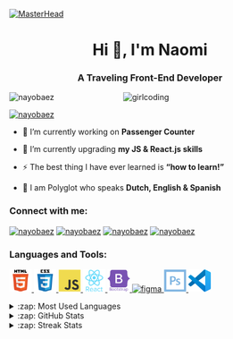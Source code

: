 [![MasterHead](https://logicmojo.com/assets/dist/new_pages/images/js-gif.gif)](https://nayobaez.com)
<h1 align="center">Hi 👋, I'm Naomi</h1>
<h3 align="center">A Traveling Front-End Developer</h3>
<img align="right" alt="girlcoding" width="300" src="https://cdn.dribbble.com/users/2704414/screenshots/7466903/media/b08ab576316bd4582fef189f471cd9e5.gif"></img>

<p align="left"> <img src="https://komarev.com/ghpvc/?username=nayobaez&label=Profile%20views&color=0e75b6&style=flat" alt="nayobaez"/> </p>

<p align="left"> <a href="https://twitter.com/nayobaez" target="blank"><img src="https://img.shields.io/twitter/follow/nayobaez?logo=twitter&style=for-the-badge" alt="nayobaez" /></a> </p>

- 🔭 I’m currently working on **Passenger Counter**

- 🌱 I’m currently upgrading **my JS & React.js skills**

- ⚡ The best thing I have ever learned is **“how to learn!”**

- 📖 I am Polyglot who speaks **Dutch, English & Spanish**

<h3 align="left">Connect with me:</h3>
<p align="left">
<a href="https://twitter.com/nayobaez" target="blank"><img align="center" src="https://raw.githubusercontent.com/rahuldkjain/github-profile-readme-generator/master/src/images/icons/Social/twitter.svg" alt="nayobaez" height="30" width="40" /></a>
<a href="https://linkedin.com/in/nayobaez" target="blank"><img align="center" src="https://raw.githubusercontent.com/rahuldkjain/github-profile-readme-generator/master/src/images/icons/Social/linked-in-alt.svg" alt="nayobaez" height="30" width="40" /></a>
<a href="https://fb.com/nayobaez" target="blank"><img align="center" src="https://raw.githubusercontent.com/rahuldkjain/github-profile-readme-generator/master/src/images/icons/Social/facebook.svg" alt="nayobaez" height="30" width="40" /></a>
<a href="https://instagram.com/nayobaez" target="blank"><img align="center" src="https://raw.githubusercontent.com/rahuldkjain/github-profile-readme-generator/master/src/images/icons/Social/instagram.svg" alt="nayobaez" height="30" width="40" /></a>
</p>

<h3 align="left">Languages and Tools:</h3>
<p align="left"> <a href="https://www.w3.org/html/" target="_blank" rel="noreferrer"> <img src="https://raw.githubusercontent.com/devicons/devicon/master/icons/html5/html5-original-wordmark.svg" alt="html5" width="40" height="40"/> </a> <a href="https://www.w3schools.com/css/" target="_blank" rel="noreferrer"> <img src="https://raw.githubusercontent.com/devicons/devicon/master/icons/css3/css3-original-wordmark.svg" alt="css3" width="40" height="40"/> </a>  <a href="https://developer.mozilla.org/en-US/docs/Web/JavaScript" target="_blank" rel="noreferrer"> <img src="https://raw.githubusercontent.com/devicons/devicon/master/icons/javascript/javascript-original.svg" alt="javascript" width="40" height="40"/> </a> <a href="https://reactjs.org/" target="_blank" rel="noreferrer"> <img src="https://raw.githubusercontent.com/devicons/devicon/master/icons/react/react-original-wordmark.svg" alt="react" width="40" height="40"/> </a> <a href="https://getbootstrap.com" target="_blank" rel="noreferrer"> <img src="https://raw.githubusercontent.com/devicons/devicon/master/icons/bootstrap/bootstrap-plain-wordmark.svg" alt="bootstrap" width="40" height="40"/> </a> <a href="https://www.figma.com/" target="_blank" rel="noreferrer"> <img src="https://www.vectorlogo.zone/logos/figma/figma-icon.svg" alt="figma" width="40" height="40"/> </a> <a href="https://www.photoshop.com/en" target="_blank" rel="noreferrer"> <img src="https://raw.githubusercontent.com/devicons/devicon/master/icons/photoshop/photoshop-line.svg" alt="photoshop" width="40" height="40"/> </a> <a href="https://www.w3.org/html/" target="_blank" rel="noreferrer"> <img src="https://raw.githubusercontent.com/github/explore/80688e429a7d4ef2fca1e82350fe8e3517d3494d/topics/visual-studio-code/visual-studio-code.png" alt="html5" width="40" height="40"/> </a>  </p>


<details>
  <summary>:zap: Most Used Languages</summary>

 <img align="left" src="https://github-readme-stats.vercel.app/api/top-langs?username=nayobaez&show_icons=true&locale=en&layout=compact" alt="nayobaez" />

</details>

<details>
  <summary>:zap: GitHub Stats</summary>

 <img align="center" src="https://github-readme-stats.vercel.app/api?username=nayobaez&show_icons=true&locale=en" alt="nayobaez" />

</details>

<details>
  <summary>:zap: Streak Stats</summary>

<img align="center" src="https://github-readme-streak-stats.herokuapp.com/?user=nayobaez&" alt="nayobaez" />

</details>



